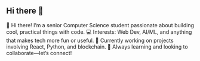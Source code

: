 ## Hi there 👋

👋 Hi there! I’m a senior Computer Science student passionate about building cool, practical things with code.
💻 Interests: Web Dev, AI/ML, and anything that makes tech more fun or useful.
🚀 Currently working on projects involving React, Python, and blockchain.
🌱 Always learning and looking to collaborate—let’s connect!
